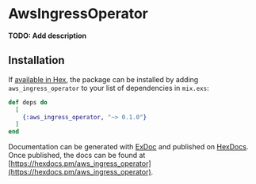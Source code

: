 # AwsIngressOperator

**TODO: Add description**

## Installation

If [available in Hex](https://hex.pm/docs/publish), the package can be installed
by adding `aws_ingress_operator` to your list of dependencies in `mix.exs`:

```elixir
def deps do
  [
    {:aws_ingress_operator, "~> 0.1.0"}
  ]
end
```

Documentation can be generated with [ExDoc](https://github.com/elixir-lang/ex_doc)
and published on [HexDocs](https://hexdocs.pm). Once published, the docs can
be found at [https://hexdocs.pm/aws_ingress_operator](https://hexdocs.pm/aws_ingress_operator).

